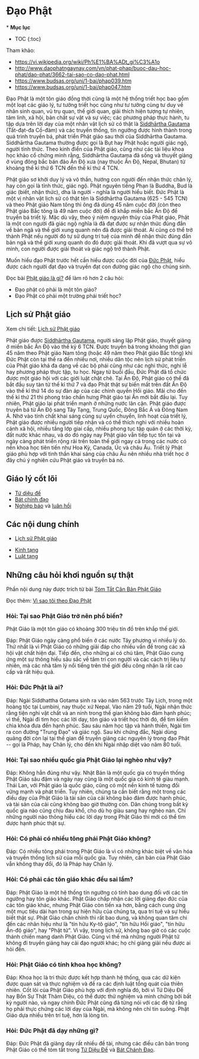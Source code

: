 # Đạo Phật

\* **Mục lục**

- TOC
{:toc}

Tham khảo:

- <https://vi.wikipedia.org/wiki/Ph%E1%BA%ADt_gi%C3%A1o>
- <http://www.daophatngaynay.com/vn/phat-phap/buoc-dau-hoc-phat/dao-phat/3662-tai-sao-co-dao-phat.html>
- <https://www.budsas.org/uni/1-bai/phap039.htm>
- <https://www.budsas.org/uni/1-bai/phap047.htm>

Đạo Phật là một tôn giáo đồng thời cũng là một hệ thống triết học bao gồm một loạt các giáo lý, tư tưởng triết học cũng như tư tưởng cùng tư duy về nhân sinh quan, vũ trụ quan, thế giới quan, giải thích hiện tượng tự nhiên, tâm linh, xã hội, bản chất sự vật và sự việc; các phương pháp thực hành, tu tập dựa trên lời dạy của một nhân vật lịch sử có thật là [Siddhārtha Gautama](con_nguoi/duc_phat.md) (Tất-đạt-đa Cồ-đàm) và các truyền thống, tín ngưỡng được hình thành trong quá trình truyền bá, phát triển Phật giáo sau thời của Siddhārtha Gautama. Siddhārtha Gautama thường được gọi là Bụt hay Phật hoặc người giác ngộ, người tỉnh thức. Theo kinh điển của Phật giáo, cũng như các tài liệu khoa học khảo cổ chứng minh rằng, Siddhārtha Gautama đã sống và thuyết giảng ở vùng đông bắc bán đảo Ấn Độ xưa (nay thuộc Ấn Độ, Nepal, Bhutan) từ khoảng thế kỉ thứ 6 TCN đến thế kỉ thứ 4 TCN.

Phật giáo sơ khởi duy lý và vô thần, hướng con người đến nhận thức chân lý, hay còn gọi là tỉnh thức, giác ngộ. Phật nguyên tiếng Phạn là Buddha, Bud là giác (biết, nhận thức), dha là người - nghĩa là người hiểu biết. Đức Phật là một vị nhân vật lịch sử có thật tên là Siddhārtha Gautama (625 - 545 TCN) và theo Phật giáo Nam tông thì ông đã dùng 45 năm cuộc đời (còn theo Phật giáo Bắc tông là 49 năm cuộc đời) để đi khắp miền bắc Ấn Độ để truyền bá triết lý. Mặc dù vậy, theo ý niệm nguyên thủy của Phật giáo, Phật là một con người đã giác ngộ nghĩa là đã đạt được sự nhận thức đúng đắn về bản ngã và thế giới xung quanh nên đã được giải thoát. Ai cũng có thể trở thành Phật nếu người đó tự sử dụng trí tuệ của mình để nhận thức đúng đắn bản ngã và thế giới xung quanh do đó được giải thoát. Khi đã vượt qua sự vô minh, con người được giải thoát và giác ngộ trở thành Phật.

Muốn hiểu đạo Phật trước hết cần hiểu được cuộc đời của [Đức Phật](con_nguoi/duc_phat.md), hiểu được cách người đạt đạo và truyền đạt con đường giác ngộ cho chúng sinh.

Đọc bài [Phật giáo là gì?](khai_niem/phat_giao_la_gi.md) để làm rõ hơn 2 câu hỏi:

- Đạo phật có phải là một tôn giáo?
- Đạo Phật có phải một trường phái triết học?

## Lịch sử Phật giáo

Xem chi tiết: [Lịch sử Phật giáo](lich_su_dia_ly/lich_su.md)

Phật giáo được [Siddhārtha Gautama](con_nguoi/duc_phat.md), người sáng lập Phật giáo, thuyết giảng ở miền bắc Ấn Độ vào thế kỷ 6 TCN. Được truyền bá trong khoảng thời gian 45 năm theo Phật giáo Nam tông (hoặc 49 năm theo Phật giáo Bắc tông) khi Đức Phật còn tại thế ra đến nhiều nơi, nhiều dân tộc nên lịch sử phát triển của Phật giáo khá đa dạng về các bộ phái cũng như các nghi thức, nghi lễ hay phương pháp thực tập, tu học. Ngay từ buổi đầu, Đức Phật đã tổ chức được một giáo hội với các giới luật chặt chẽ. Tại Ấn Độ, Phật giáo có thể đã bắt đầu suy tàn từ thế kỉ thứ 7 và đạo Phật thật sự biến mất trên đất Ấn Độ vào thế kỉ thứ 14 do sự đàn áp của các chính quyền Hồi giáo. Mãi cho đến thế kỉ thứ 21 thì phong trào chấn hưng Phật giáo tại Ấn mới bắt đầu lại. Tuy nhiên, Phật giáo lại phát triển mạnh ở những nước lân cận. Phật giáo được truyền bá từ Ấn Độ sang Tây Tạng, Trung Quốc, Đông Bắc Á và Đông Nam Á. Nhờ vào tính chất khai sáng cùng sự uyển chuyển, linh hoạt của triết lý, Phật giáo được nhiều người tiếp nhận và có thể thích nghi với nhiều hoàn cảnh xã hội, nhiều tầng lớp giai cấp, nhiều phong tục tập quán ở các thời kỳ, đất nước khác nhau, và do đó ngày nay Phật giáo vẫn tiếp tục tồn tại và ngày càng phát triển rộng rãi trên toàn thế giới ngay cả trong các nước có nền khoa học tiên tiến như Hoa Kỳ, Canada, Úc và châu Âu. Triết lý Phật giáo phù hợp với tinh thần khai sáng của châu Âu nên nhiều nhà triết học ở đây chú ý nghiên cứu Phật giáo và truyền bá nó.

## Giáo lý cốt lõi

- [Tứ diệu đế](khai_niem_so/tu_dieu_de.md)
- [Bát chính đạo](khai_niem_so/bat_chinh_dao.md)
- [Nghiệp báo](khai_niem/nghiep_bao.md) và [luân hồi](khai_niem/luan_hoi.md)

## Các nội dung chính

<!-- - [Căn bản Phật pháp](khai_niem/can_ban.md) -->
- [Lịch sử Phật giáo](lich_su_dia_ly/lich_su.md)
<!-- - [Phương pháp tu học: Giới Định Tuệ](khai_niem/gioi_dinh_tue.md) -->
- [Kinh tạng](kinh_dien/kinh_tang.md)
- [Luật tạng](kinh_dien/luat_tang.md)

## Những câu hỏi khơi nguồn sự thật

Phần nội dung này được trích từ bài [Tóm Tắt Căn Bản Phật Giáo](https://www.budsas.org/uni/1-bai/phap047.htm)

Đọc thêm: [Vì sao tôi theo Đạo Phật](phap/vi_sao_toi_theo_dao_phat.md)

### Hỏi: Tại sao Phật Giáo trở nên phổ biến?

Phật Giáo là một tôn giáo có khoảng 300 triệu tín đồ trên khắp thế giới.

Đáp: Phật Giáo ngày càng phổ biến ở các nước Tây phương vì nhiều lý do. Thứ nhất là vì Phật Giáo có những giải đáp cho nhiều vấn đề trong các xã hội vật chất hiện đại. Tiếp đến, cho những ai có chú tâm, Phật Giáo cung ứng một sự thông hiểu sâu sắc về tâm trí con người và các cách trị liệu tự nhiên, mà các nhà tâm lý nổi tiếng trên thế giới đều công nhận là rất cao cấp và rất hiệu quả.

### Hỏi: Đức Phật là ai?

Đáp: Ngài Siddhattha Gotama sinh ra vào năm 563 trước Tây Lịch, trong một hoàng tộc tại Lumbini, nay thuộc xứ Nepal. Vào năm 29 tuổi, Ngài nhận thức rằng tiện nghi vật chất và an ninh trong thế gian không bảo đảm hạnh phúc; vì thế, Ngài đi tìm học các lời dạy, tôn giáo và triết học thời đó, để tìm kiếm chìa khóa đưa đến hạnh phúc. Sau sáu năm học tập và hành thiền, Ngài tìm ra con đường "Trung Đạo" và giác ngộ. Sau khi chứng đắc, Ngài dùng quãng đời còn lại tại thế gian để truyền giảng các nguyên lý trong đạo Phật -- gọi là Pháp, hay Chân lý, cho đến khi Ngài nhập diệt vào năm 80 tuổi.

### Hỏi: Tại sao nhiều quốc gia Phật Giáo lại nghèo như vậy?

Đáp: Không hẳn đúng như vậy. Nhật Bản là một quốc gia có truyền thống Phật Giáo sâu đậm và ngày nay cũng là một quốc gia có kinh tế giàu mạnh. Thái Lan, với Phật giáo là quốc giáo, cũng có một nền kinh tế tương đối vững mạnh và phát triển. Tuy nhiên, chúng ta cần biết rằng một trong các điều dạy của Phật Giáo là tài sản của cải không bảo đảm được hạnh phúc, và tài sản của cải cũng không bao giờ thường còn. Dân chúng trong bất kỳ quốc gia nào cũng chịu đau khổ, cho dù họ giàu sang hay nghèo nàn. Chỉ những người nào thông hiểu các lời dạy trong Phật Giáo thì mới có thể tìm được hạnh phúc thật sự.

### Hỏi: Có phải có nhiều tông phái Phật Giáo không?

Đáp: Có nhiều tông phái trong Phật Giáo là vì có những khác biệt về văn hóa và truyền thống lịch sử của mỗi quốc gia. Tuy nhiên, căn bản của Phật Giáo vẫn không thay đổi, đó là Pháp hay Chân lý.

### Hỏi: Có phải các tôn giáo khác đều sai lầm?

Đáp: Phật Giáo là một hệ thống tín ngưỡng có tính bao dung đối với các tín ngưỡng hay tôn giáo khác. Phật Giáo chấp nhận các lời giảng đạo đức của các tôn giáo khác, nhưng Phật Giáo còn tiến xa hơn, bằng cách cung ứng một mục tiêu dài hạn trong sự hiện hữu của chúng ta, qua trí tuệ và sự hiểu biết thật sự. Phật Giáo chân chính thì rất bao dung, và không quan tâm chi đến các nhãn hiệu như là "tín hữu Ky-tô giáo", "tín hữu Hồi giáo", "tín hữu Ấn-độ giáo", hay "Phật tử". Vì vậy, trong lịch sử, không bao giờ có các cuộc thánh chiến mang danh Phật Giáo. Cũng vì thế mà những người Phật tử không đi truyền giảng hay cải đạo người khác; họ chỉ giảng giải nếu được ai hỏi đến.

### Hỏi: Phật Giáo có tính khoa học không?

Đáp: Khoa học là tri thức được kết hợp thành hệ thống, qua các dữ kiện được quan sát và thực nghiệm và đề ra các định luật tổng quát của thiên nhiên. Cốt lõi của Phật Giáo phù hợp với định nghĩa đó, bởi vì Tứ Diệu Đế hay Bốn Sự Thật Thâm Diệu, có thể được thử nghiệm và minh chứng bởi bất kỳ người nào, và ngay chính Đức Phật cũng đã từng nói với các đệ tử rằng họ phải thực chứng các lời dạy của Ngài, mà không nên chỉ tin suông. Phật Giáo dựa nhiều trên trí tuệ, hơn là lòng tin.

### Hỏi: Đức Phật đã dạy những gì?

Đáp: Đức Phật đã giảng dạy rất nhiều đề tài, nhưng các điều căn bản trong Phật Giáo có thể tóm tắt trong [Tứ Diệu Đế](khai_niem_so/tu_dieu_de.md) và [Bát Chánh Đạo](khai_niem_so/bat_chinh_dao.md).
